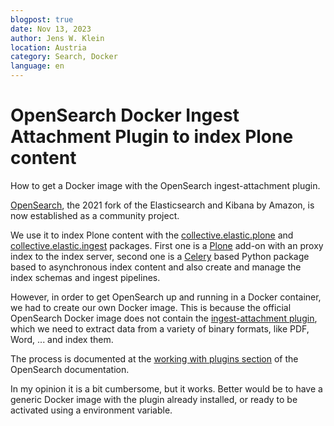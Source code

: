 ```yaml
---
blogpost: true
date: Nov 13, 2023
author: Jens W. Klein
location: Austria
category: Search, Docker
language: en
---
```


# OpenSearch Docker Ingest Attachment Plugin to index Plone content

How to get a Docker image with the OpenSearch ingest-attachment plugin.

[OpenSearch](https://opensearch.org/), the 2021 fork of the Elasticsearch and Kibana by Amazon, is now established as a community project.

We use it to index Plone content with the [collective.elastic.plone](https://github.com/collective/collective.elastic.plone) and [collective.elastic.ingest](https://github.com/collective/collective.elastic.ingest) packages.
First one is a [Plone](https://plone.org) add-on with an proxy index to the index server, second one is a [Celery]() based Python package based to asynchronous index content and also create and manage the index schemas and ingest pipelines.

However, in order to get OpenSearch up and running in a Docker container, we had to create our own Docker image.
This is because the official OpenSearch Docker image does not contain the [ingest-attachment plugin](), which we need to extract data from a variety of binary formats, like PDF, Word, ... and index them.

The process is documented at the [working with plugins section](https://opensearch.org/docs/latest/install-and-configure/install-opensearch/docker/#working-with-plugins) of the OpenSearch documentation.

In my opinion it is a bit cumbersome, but it works.
Better would be to have a generic Docker image with the plugin already installed, or ready to be activated using a environment variable.
